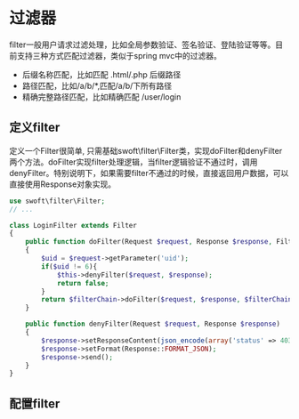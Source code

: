# 过滤器
filter一般用户请求过滤处理，比如全局参数验证、签名验证、登陆验证等等。目前支持三种方式匹配过滤器，类似于spring mvc中的过滤器。

- 后缀名称匹配，比如匹配 .html/.php 后缀路径
- 路径匹配，比如/a/b/*,匹配/a/b/下所有路径
- 精确完整路径匹配，比如精确匹配 /user/login

## 定义filter
定义一个Filter很简单, 只需基础swoft\filter\Filter类，实现doFilter和denyFilter两个方法。doFilter实现filter处理逻辑，当filter逻辑验证不通过时，调用denyFilter。特别说明下，如果需要filter不通过的时候，直接返回用户数据，可以直接使用Response对象实现。


```php
use swoft\filter\Filter;
// ...

class LoginFilter extends Filter
{
    public function doFilter(Request $request, Response $response, FilterChain $filterChain, int $currentIndex = 0)
    {
        $uid = $request->getParameter('uid');
        if($uid != 6){
            $this->denyFilter($request, $response);
            return false;
        }
        return $filterChain->doFilter($request, $response, $filterChain, $currentIndex);
    }

    public function denyFilter(Request $request, Response $response)
    {
        $response->setResponseContent(json_encode(array('status' => 403, 'msg' => 'need login!')));
        $response->setFormat(Response::FORMAT_JSON);
        $response->send();
    }
}
```


## 配置filter